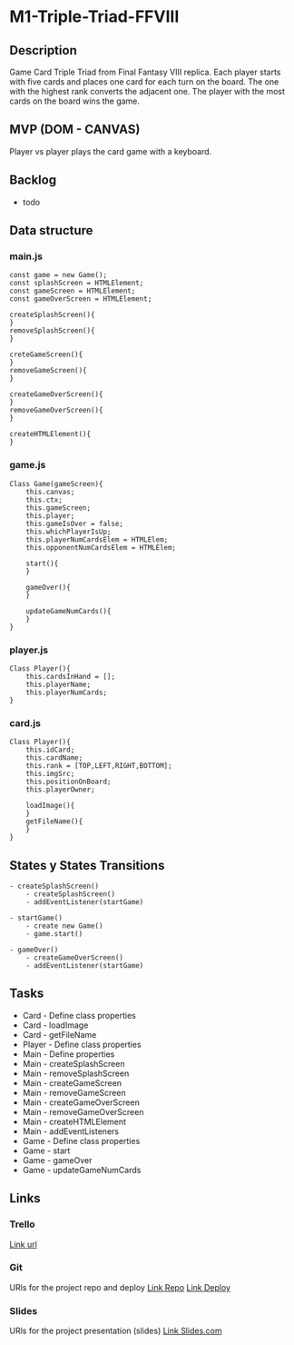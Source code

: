 # M1-Triple-Triad-FFVIII

## Description
Game Card Triple Triad from Final Fantasy VIII replica. Each player starts with five cards and places one card for each turn on the board. The one with the highest rank converts the adjacent one.
The player with the most cards on the board wins the game.



## MVP (DOM - CANVAS)
Player vs player plays the card game with a keyboard.


## Backlog
- todo


## Data structure
### main.js
```
const game = new Game();
const splashScreen = HTMLElement;
const gameScreen = HTMLElement;
const gameOverScreen = HTMLElement;

createSplashScreen(){
}
removeSplashScreen(){    
}

creteGameScreen(){
}
removeGameScreen(){    
}

createGameOverScreen(){
}
removeGameOverScreen(){    
}

createHTMLElement(){    
}
```
### game.js
```
Class Game(gameScreen){
    this.canvas;
    this.ctx;
    this.gameScreen;
    this.player;
    this.gameIsOver = false;
    this.whichPlayerIsUp;
    this.playerNumCardsElem = HTMLElem;
    this.opponentNumCardsElem = HTMLElem;

    start(){        
    }

    gameOver(){        
    }

    updateGameNumCards(){        
    }
}
```
### player.js
```
Class Player(){
    this.cardsInHand = [];
    this.playerName;
    this.playerNumCards;
}
```
### card.js
```
Class Player(){
    this.idCard;
    this.cardName;
    this.rank = [TOP,LEFT,RIGHT,BOTTOM];
    this.imgSrc;
    this.positionOnBoard;
    this.playerOwner;

    loadImage(){        
    }
    getFileName(){        
    }
}
```


## States y States Transitions
```
- createSplashScreen()
    - createSplashScreen()
    - addEventListener(startGame)

- startGame()
    - create new Game()
    - game.start()

- gameOver()
    - createGameOverScreen()
    - addEventListener(startGame)
```


## Tasks
- Card - Define class properties
- Card - loadImage
- Card - getFileName
- Player - Define class properties
- Main - Define properties
- Main - createSplashScreen
- Main - removeSplashScreen
- Main - createGameScreen
- Main - removeGameScreen
- Main - createGameOverScreen
- Main - removeGameOverScreen
- Main - createHTMLElement
- Main - addEventListeners
- Game - Define class properties
- Game - start
- Game - gameOver
- Game - updateGameNumCards



## Links


### Trello
[Link url](https://trello.com/b/IxegS0Ux/m1-triple-triad-ffviii)


### Git
URls for the project repo and deploy
[Link Repo](https://github.com/Silinde87/M1-Triple-Triad-FFVIII)
[Link Deploy](http://github.com)


### Slides
URls for the project presentation (slides)
[Link Slides.com](http://slides.com)

